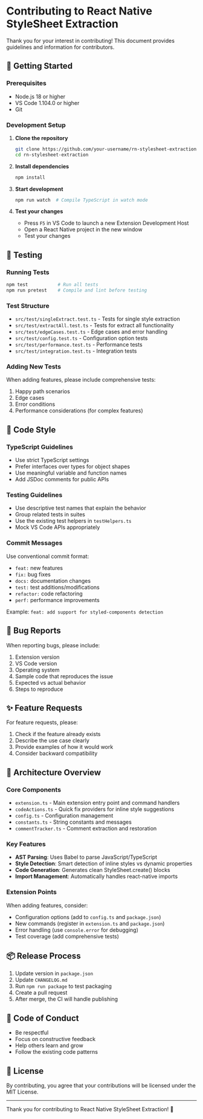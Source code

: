# Contributing to React Native StyleSheet Extraction

Thank you for your interest in contributing! This document provides guidelines and information for contributors.

## 🚀 Getting Started

### Prerequisites

- Node.js 18 or higher
- VS Code 1.104.0 or higher
- Git

### Development Setup

1. **Clone the repository**

   ```bash
   git clone https://github.com/your-username/rn-stylesheet-extraction.git
   cd rn-stylesheet-extraction
   ```

2. **Install dependencies**

   ```bash
   npm install
   ```

3. **Start development**

   ```bash
   npm run watch  # Compile TypeScript in watch mode
   ```

4. **Test your changes**
   - Press `F5` in VS Code to launch a new Extension Development Host
   - Open a React Native project in the new window
   - Test your changes

## 🧪 Testing

### Running Tests

```bash
npm test           # Run all tests
npm run pretest    # Compile and lint before testing
```

### Test Structure

- `src/test/singleExtract.test.ts` - Tests for single style extraction
- `src/test/extractAll.test.ts` - Tests for extract all functionality
- `src/test/edgeCases.test.ts` - Edge cases and error handling
- `src/test/config.test.ts` - Configuration option tests
- `src/test/performance.test.ts` - Performance tests
- `src/test/integration.test.ts` - Integration tests

### Adding New Tests

When adding features, please include comprehensive tests:

1. Happy path scenarios
2. Edge cases
3. Error conditions
4. Performance considerations (for complex features)

## 📝 Code Style

### TypeScript Guidelines

- Use strict TypeScript settings
- Prefer interfaces over types for object shapes
- Use meaningful variable and function names
- Add JSDoc comments for public APIs

### Testing Guidelines

- Use descriptive test names that explain the behavior
- Group related tests in suites
- Use the existing test helpers in `testHelpers.ts`
- Mock VS Code APIs appropriately

### Commit Messages

Use conventional commit format:

- `feat:` new features
- `fix:` bug fixes
- `docs:` documentation changes
- `test:` test additions/modifications
- `refactor:` code refactoring
- `perf:` performance improvements

Example: `feat: add support for styled-components detection`

## 🐛 Bug Reports

When reporting bugs, please include:

1. Extension version
2. VS Code version
3. Operating system
4. Sample code that reproduces the issue
5. Expected vs actual behavior
6. Steps to reproduce

## ✨ Feature Requests

For feature requests, please:

1. Check if the feature already exists
2. Describe the use case clearly
3. Provide examples of how it would work
4. Consider backward compatibility

## 🔧 Architecture Overview

### Core Components

- `extension.ts` - Main extension entry point and command handlers
- `codeActions.ts` - Quick fix providers for inline style suggestions
- `config.ts` - Configuration management
- `constants.ts` - String constants and messages
- `commentTracker.ts` - Comment extraction and restoration

### Key Features

- **AST Parsing**: Uses Babel to parse JavaScript/TypeScript
- **Style Detection**: Smart detection of inline styles vs dynamic properties
- **Code Generation**: Generates clean StyleSheet.create() blocks
- **Import Management**: Automatically handles react-native imports

### Extension Points

When adding features, consider:

- Configuration options (add to `config.ts` and `package.json`)
- New commands (register in `extension.ts` and `package.json`)
- Error handling (use `console.error` for debugging)
- Test coverage (add comprehensive tests)

## 📦 Release Process

1. Update version in `package.json`
2. Update `CHANGELOG.md`
3. Run `npm run package` to test packaging
4. Create a pull request
5. After merge, the CI will handle publishing

## 🤝 Code of Conduct

- Be respectful
- Focus on constructive feedback
- Help others learn and grow
- Follow the existing code patterns

## 📄 License

By contributing, you agree that your contributions will be licensed under the MIT License.

---

Thank you for contributing to React Native StyleSheet Extraction! 🎉
